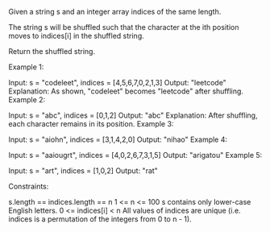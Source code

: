 Given a string s and an integer array indices of the same length.

The string s will be shuffled such that the character at the ith position moves to indices[i] in the shuffled string.

Return the shuffled string.

 

Example 1:


Input: s = "codeleet", indices = [4,5,6,7,0,2,1,3]
Output: "leetcode"
Explanation: As shown, "codeleet" becomes "leetcode" after shuffling.
Example 2:

Input: s = "abc", indices = [0,1,2]
Output: "abc"
Explanation: After shuffling, each character remains in its position.
Example 3:

Input: s = "aiohn", indices = [3,1,4,2,0]
Output: "nihao"
Example 4:

Input: s = "aaiougrt", indices = [4,0,2,6,7,3,1,5]
Output: "arigatou"
Example 5:

Input: s = "art", indices = [1,0,2]
Output: "rat"
 

Constraints:

s.length == indices.length == n
1 <= n <= 100
s contains only lower-case English letters.
0 <= indices[i] < n
All values of indices are unique (i.e. indices is a permutation of the integers from 0 to n - 1).
